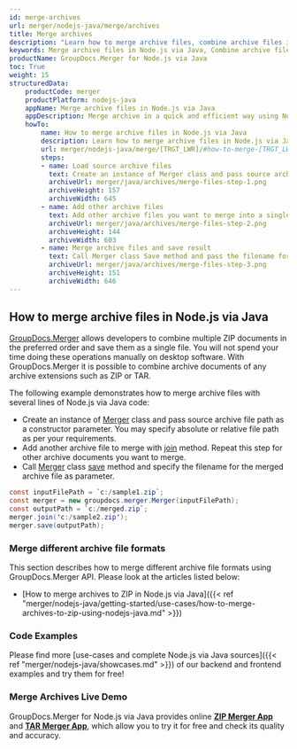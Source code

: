 ```yaml
---
id: merge-archives
url: merger/nodejs-java/merge/archives
title: Merge archives
description: "Learn how to merge archive files, combine archive files into one file programmatically in Node.js via Java language using GroupDocs.Merger for Node.js via Java library."
keywords: Merge archive files in Node.js via Java, Combine archive files programmatically
productName: GroupDocs.Merger for Node.js via Java
toc: True
weight: 15
structuredData:
    productCode: merger
    productPlatform: nodejs-java
    appName: Merge archive files in Node.js via Java
    appDescription: Merge archive in a quick and efficient way using Node.js via Java language and GroupDocs.Merger for Node.js via Java API, without the use of any third-party software like Microsoft or Open Office.
    howTo:
        name: How to merge archive files in Node.js via Java 
        description: Learn how to merge archive files in Node.js via Java language and GroupDocs.Merger for Node.js via Java API, without the use of any third-party software like Microsoft or Open Office.
        url: merger/nodejs-java/merge/[TRGT_LWR]/#how-to-merge-[TRGT_LWR]-files-in-nodejs-java
        steps:
        - name: Load source archive files 
          text: Create an instance of Merger class and pass source archive file path as a constructor parameter. You may specify absolute or relative file path as per your requirements. 
          archiveUrl: merger/java/archives/merge-files-step-1.png
          archiveHeight: 157
          archiveWidth: 645
        - name: Add other archive files
          text: Add other archive files you want to merge into a single document with Join method of Merger class.
          archiveUrl: merger/java/archives/merge-files-step-2.png
          archiveHeight: 144
          archiveWidth: 603
        - name: Merge archive files and save result 
          text: Call Merger class Save method and pass the filename for the resultant archive file as parameter.
          archiveUrl: merger/java/archives/merge-files-step-3.png
          archiveHeight: 151
          archiveWidth: 646
---
```


## How to merge archive files in Node.js via Java

[GroupDocs.Merger](https://products.groupdocs.com/merger/nodejs-java) allows developers to combine multiple ZIP documents in the preferred order and save them as a single file. You will not spend your time doing these operations manually on desktop software.
 With GroupDocs.Merger it is possible to combine archive documents of any archive extensions such as ZIP or TAR.

The following example demonstrates how to merge archive files with several lines of Node.js via Java code:

* Create an instance of [Merger](https://reference.groupdocs.com/merger/java/com.groupdocs.merger/merger/) class and pass source archive file path as a constructor parameter. You may specify absolute or relative file path as per your requirements.
* Add another archive file to merge with [join](https://reference.groupdocs.com/merger/java/com.groupdocs.merger/merger/#join-java.lang.String-) method. Repeat this step for other archive documents you want to merge.
* Call [Merger](https://reference.groupdocs.com/merger/java/com.groupdocs.merger/merger/) class [save](https://reference.groupdocs.com/merger/java/com.groupdocs.merger/merger/#save-java.io.OutputStream-) method and specify the filename for the merged archive file as parameter.

```java
const inputFilePath = `c:/sample1.zip`;
const merger = new groupdocs.merger.Merger(inputFilePath);
const outputPath = `c:/merged.zip`;
merger.join('c:/sample2.zip');
merger.save(outputPath);
```

### Merge different archive file formats

This section describes how to merge different archive file formats using GroupDocs.Merger API. Please look at the articles listed below:

* [How to merge archives to ZIP in Node.js via Java]({{< ref "merger/nodejs-java/getting-started/use-cases/how-to-merge-archives-to-zip-using-nodejs-java.md" >}})

### Code Examples

Please find more [use-cases and complete Node.js via Java sources]({{< ref "merger/nodejs-java/showcases.md" >}}) of our backend and frontend examples and try them for free!

### Merge Archives Live Demo

GroupDocs.Merger for Node.js via Java provides online [**ZIP Merger App**](https://products.groupdocs.app/merger/zip) and [**TAR Merger App**](https://products.groupdocs.app/merger/tar), which allow you to try it for free and check its quality and accuracy.